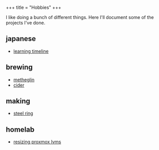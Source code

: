 +++
title = "Hobbies"
+++

I like doing a bunch of different things. Here I'll document some of the projects I've done.

## japanese
- [learning timeline](./japanese/learning-timeline)

## brewing
- [metheglin](./brewing/metheglin)
- [cider](./brewing/cider)

## making
- [steel ring](./making/steel-ring)

## homelab
- [resizing proxmox lvms](./homelab/proxmox-resize)